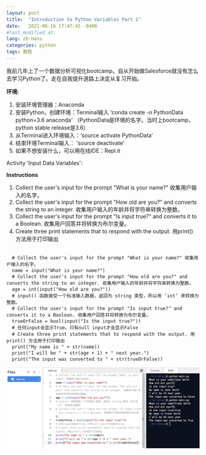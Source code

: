 ```yaml
---
layout: post
title:  "Introduction to Python Variables Part 1"
date:   2021-06-16 17:47:45 -0400
#last_modified_at:
lang: zh-Hans
categories: python
tags: 教程
---
```


我前几年上了一个数据分析可视化bootcamp。自从开始做Salesforce就没有怎么去学习Python了。走在自我提升道路上决定从复习开始。

<strong>环境:</strong>
1. 安装环境管理器：Anaconda
2. 安装Python，创建环境：Terminal输入 ‘conda create -n PythonData python=3.6 anaconda' （PythonData是环境的名字。当时上bootcamp，python stable release是3.6）
3. 从Terminal进入环境输入：‘source activate PythonData’
4. 结束环境Terminal输入： ‘source deactivate’
5. 如果不想安装什么，可以用在线IDE：Repl.it

Activity ‘Input Data Variables':

<strong>Instructions</strong>
1. Collect the user's input for the prompt "What is your name?" 收集用户输入的名字。
2. Collect the user's input for the prompt "How old are you?" and converts the string to an integer. 收集用户输入的年龄并将字符串转换为整数。
3. Collect the user's input for the prompt "Is input true?" and converts it to a Boolean. 收集用户回答并将转换为布尔变量。
4. Create three print statements that to respond with the output. 用print() 方法用于打印输出


<pre><code>
  # Collect the user's input for the prompt "What is your name?" 收集用户输入的名字。
  name = input("What is your name?")
  # Collect the user's input for the prompt "How old are you?" and converts the string to an integer. 收集用户输入的年龄并将字符串转换为整数。
  age = int(input("How old are you?"))
  # input() 函数接受一个标准输入数据，返回为 string 类型，所以用 ‘int’ 来转换为整数。
  # Collect the user's input for the prompt "Is input true?" and converts it to a Boolean. 收集用户回答并将转换为布尔变量。
  trueOrFalse = bool(input("Is the input true?"))
  # 任何input会显示True。只有null input才会显示False
  # Create three print statements that to respond with the output. 用print() 方法用于打印输出
  print("My name is " + str(name))
  print("I will be " + str(age + 1) + " next year.")
  print("The input was converted to " + str(trueOrFalse))
</code></pre>

![Replit Screenshot](/image/ReplitPost61621.png)




